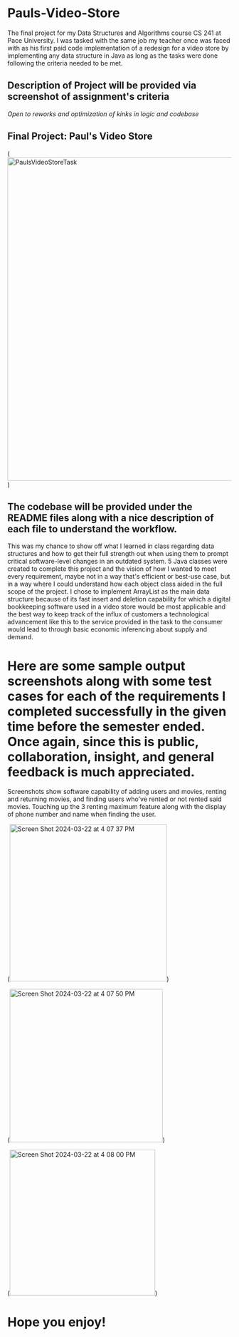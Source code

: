 # Pauls-Video-Store
The final project for my Data Structures and Algorithms course CS 241 at Pace University.  I was tasked with the same job my teacher once was faced with as his first paid code implementation of a redesign for a video store by implementing any data structure in Java as long as the tasks were done following the criteria needed to be met.

## **Description of Project will be provided via screenshot of assignment's criteria**
_Open to reworks and optimization of kinks in logic and codebase_

## **Final Project: Paul's Video Store**
(<img width="726" alt="PaulsVideoStoreTask" src="https://github.com/YaBoiDom-04/Pauls-Video-Store/assets/123392727/009b34a7-4540-4858-b54f-a22c7dd39c80">)

## The codebase will be provided under the README files along with a nice description of each file to understand the workflow.

This was my chance to show off what I learned in class regarding data structures and how to get their full strength out when using them to prompt critical software-level changes in an outdated system.
5 Java classes were created to complete this project and the vision of how I wanted to meet every requirement, maybe not in a way that's efficient or best-use case, but in a way where I could understand how each object class aided in the full scope of the project.
I chose to implement ArrayList as the main data structure because of its fast insert and deletion capability for which a digital bookkeeping software used in a video store would be most applicable and the best way to keep track of the influx of customers a technological advancement like this to the service provided in the task to the consumer would lead to through basic economic inferencing about supply and demand.

# Here are some sample output screenshots along with some test cases for each of the requirements I completed successfully in the given time before the semester ended. Once again, since this is public, collaboration, insight, and general feedback is much appreciated.
Screenshots show software capability of adding users and movies, renting and returning movies, and finding users who've rented or not rented said movies. Touching up the 3 renting maximum feature along with the display of phone number and name when finding the user.

(<img width="353" alt="Screen Shot 2024-03-22 at 4 07 37 PM" src="https://github.com/YaBoiDom-04/Pauls-Video-Store/assets/123392727/bd5fb95f-bfad-41a1-9085-43a68e1658cb">)

(<img width="344" alt="Screen Shot 2024-03-22 at 4 07 50 PM" src="https://github.com/YaBoiDom-04/Pauls-Video-Store/assets/123392727/d333a217-9841-4041-ba8e-b662bc729a37">)

(<img width="327" alt="Screen Shot 2024-03-22 at 4 08 00 PM" src="https://github.com/YaBoiDom-04/Pauls-Video-Store/assets/123392727/7bb4a3f5-519d-4eae-90b7-b1aa10de400a">)

# Hope you enjoy!
